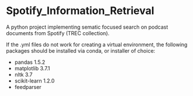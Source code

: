 # Spotify_Information_Retrieval
A python project implementing sematic focused search on podcast documents from Spotify (TREC collection).

If the .yml files do not work for creating a virtual environment, the 
following packages should be installed via conda, or installer of choice:
- pandas 1.5.2
- matplotlib 3.7.1
- nltk 3.7
- scikit-learn 1.2.0
- feedparser 
